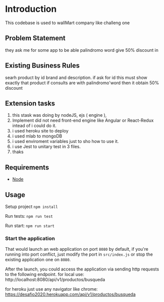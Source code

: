 # Introduction

This codebase is used to  wallMart company like challeng one

## Problem Statement
they ask me for some app to be able palindromo word give 50% discount in 

## Existing Business Rules
searh product by id brand and description. if ask for id this must show exactly that product
if consults are with palindromo'word then it obtain 50% discount

## Extension tasks
1. this stask was doing by nodeJS, ejs ( engine ), 
2. Implement did not need front-end engine like Angular or React-Redux intead of i could do it.
3. i used heroku site to deploy 
4. i used mlab to mongoDB
5. i used enviroment variables just to sho how to use it.
6. i use Jest to unitary test in 3 files.
7. thaks 

## Requirements
* [Node](https://nodejs.org/en/)

## Usage

Setup project ```npm install```

Run tests: `npm run test`

Run start: `npm run start`

### Start the application

That would launch an web application on port `8080` by default, if you're running into port conflict, just modify the port in `src/index.js` or stop the existing application one on `8080`.

After the launch, you could access the application via sending http requests to the following endpoint.
for local use:
http://localhost:8080/api/v1/productos/busqueda

for heroku just use any navigator like chrome:
https://desafio2020.herokuapp.com/api/v1/productos/busqueda

